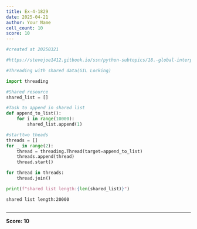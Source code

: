 ```yaml
---
title: Ex-4-1829
date: 2025-04-21
author: Your Name
cell_count: 10
score: 10
---
```


```python
#created at 20250321
```


```python
#https://stevejoe1412.gitbook.io/ssn/python-subtopics/18.-global-interpreter-lock-gil
```


```python
#Threading with shared data(GIL Locking)
```


```python
import threading
```


```python
#Shared resource
shared_list = []
```


```python
#Task to append in shared list
def append_to_list():
    for i in range(10000):
        shared_list.append(1)
```


```python
#starttwo theads
threads = []
for _ in range(2):
    thread = threading.Thread(target=append_to_list)
    threads.append(thread)
    thread.start()
```


```python
for thread in threads:
    thread.join()
```


```python
print(f"shared list length:{len(shared_list)}")
```

    shared list length:20000



```python

```


---
**Score: 10**